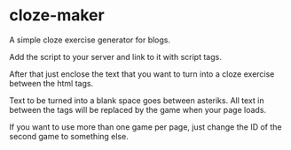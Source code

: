 # cloze-maker
A simple cloze exercise generator for blogs.

Add the script to your server and link to it with script tags.
<script src="file location"></script>

After that just enclose the text that you want to turn into
a cloze exercise between the html tags.

<cloze-maker id="cloze1"> 
Text to be turned into a blank space goes between
asteriks. All text in between the tags will be
replaced by the game when your page loads.
</cloze-maker>

If you want to use more than one game per page, just change the ID of the 
second game to something else.